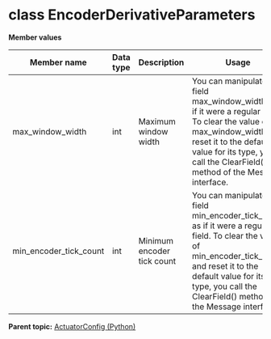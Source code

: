 # class EncoderDerivativeParameters

 **Member values** 

|Member name|Data type|Description|Usage|
|-----------|---------|-----------|-----|
|max\_window\_width|int|Maximum window width|You can manipulate the field max\_window\_width as if it were a regular field. To clear the value of max\_window\_width and reset it to the default value for its type, you call the ClearField\(\) method of the Message interface.|
|min\_encoder\_tick\_count|int|Minimum encoder tick count|You can manipulate the field min\_encoder\_tick\_count as if it were a regular field. To clear the value of min\_encoder\_tick\_count and reset it to the default value for its type, you call the ClearField\(\) method of the Message interface.|

**Parent topic:** [ActuatorConfig \(Python\)](../../summary_pages/ActuatorConfig.md)


